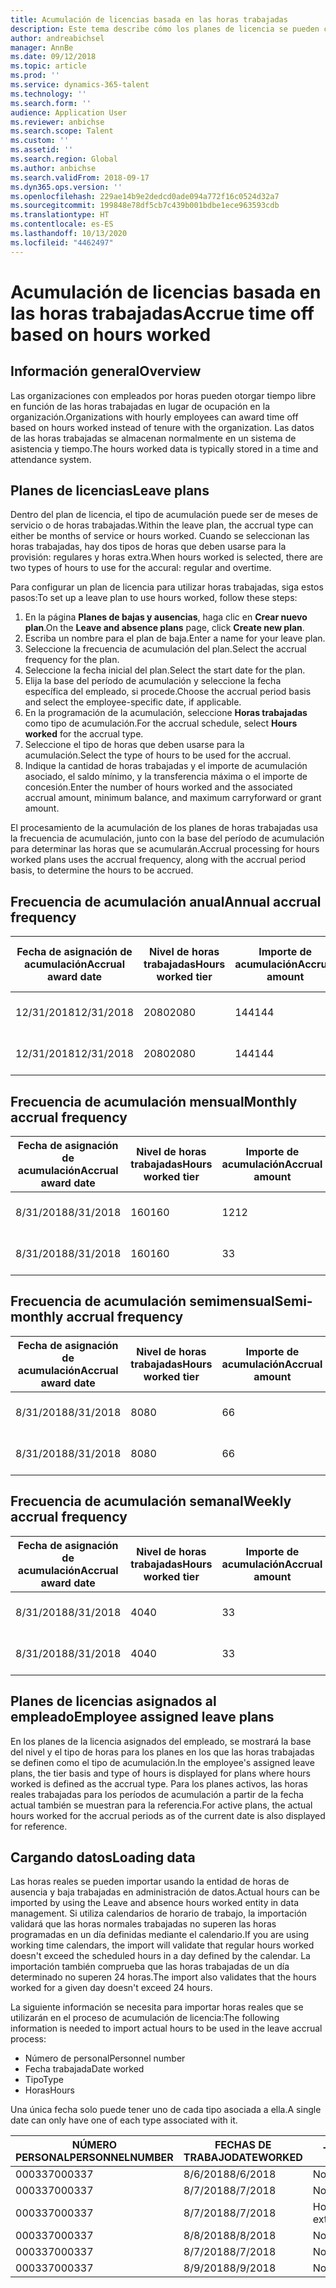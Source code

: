 ```yaml
---
title: Acumulación de licencias basada en las horas trabajadas
description: Este tema describe cómo los planes de licencia se pueden configurar para acumular tiempo libre basado en las horas trabajadas.
author: andreabichsel
manager: AnnBe
ms.date: 09/12/2018
ms.topic: article
ms.prod: ''
ms.service: dynamics-365-talent
ms.technology: ''
ms.search.form: ''
audience: Application User
ms.reviewer: anbichse
ms.search.scope: Talent
ms.custom: ''
ms.assetid: ''
ms.search.region: Global
ms.author: anbichse
ms.search.validFrom: 2018-09-17
ms.dyn365.ops.version: ''
ms.openlocfilehash: 229ae14b9e2dedcd0ade094a772f16c0524d32a7
ms.sourcegitcommit: 199848e78df5cb7c439b001bdbe1ece963593cdb
ms.translationtype: HT
ms.contentlocale: es-ES
ms.lasthandoff: 10/13/2020
ms.locfileid: "4462497"
---
```

# <a name="accrue-time-off-based-on-hours-worked"></a><span data-ttu-id="a0785-103">Acumulación de licencias basada en las horas trabajadas</span><span class="sxs-lookup"><span data-stu-id="a0785-103">Accrue time off based on hours worked</span></span>

## <a name="overview"></a><span data-ttu-id="a0785-104">Información general</span><span class="sxs-lookup"><span data-stu-id="a0785-104">Overview</span></span>

<span data-ttu-id="a0785-105">Las organizaciones con empleados por horas pueden otorgar tiempo libre en función de las horas trabajadas en lugar de ocupación en la organización.</span><span class="sxs-lookup"><span data-stu-id="a0785-105">Organizations with hourly employees can award time off based on hours worked instead of tenure with the organization.</span></span> <span data-ttu-id="a0785-106">Las datos de las horas trabajadas se almacenan normalmente en un sistema de asistencia y tiempo.</span><span class="sxs-lookup"><span data-stu-id="a0785-106">The hours worked data is typically stored in a time and attendance system.</span></span> 

## <a name="leave-plans"></a><span data-ttu-id="a0785-107">Planes de licencias</span><span class="sxs-lookup"><span data-stu-id="a0785-107">Leave plans</span></span>

<span data-ttu-id="a0785-108">Dentro del plan de licencia, el tipo de acumulación puede ser de meses de servicio o de horas trabajadas.</span><span class="sxs-lookup"><span data-stu-id="a0785-108">Within the leave plan, the accrual type can either be months of service or hours worked.</span></span> <span data-ttu-id="a0785-109">Cuando se seleccionan las horas trabajadas, hay dos tipos de horas que deben usarse para la provisión: regulares y horas extra.</span><span class="sxs-lookup"><span data-stu-id="a0785-109">When hours worked is selected, there are two types of hours to use for the accural: regular and overtime.</span></span>

<span data-ttu-id="a0785-110">Para configurar un plan de licencia para utilizar horas trabajadas, siga estos pasos:</span><span class="sxs-lookup"><span data-stu-id="a0785-110">To set up a leave plan to use hours worked, follow these steps:</span></span>

1. <span data-ttu-id="a0785-111">En la página **Planes de bajas y ausencias**, haga clic en **Crear nuevo plan**.</span><span class="sxs-lookup"><span data-stu-id="a0785-111">On the **Leave and absence plans** page, click **Create new plan**.</span></span>
2. <span data-ttu-id="a0785-112">Escriba un nombre para el plan de baja.</span><span class="sxs-lookup"><span data-stu-id="a0785-112">Enter a name for your leave plan.</span></span>
3. <span data-ttu-id="a0785-113">Seleccione la frecuencia de acumulación del plan.</span><span class="sxs-lookup"><span data-stu-id="a0785-113">Select the accrual frequency for the plan.</span></span>
5. <span data-ttu-id="a0785-114">Seleccione la fecha inicial del plan.</span><span class="sxs-lookup"><span data-stu-id="a0785-114">Select the start date for the plan.</span></span>
6. <span data-ttu-id="a0785-115">Elija la base del período de acumulación y seleccione la fecha específica del empleado, si procede.</span><span class="sxs-lookup"><span data-stu-id="a0785-115">Choose the accrual period basis and select the employee-specific date, if applicable.</span></span>
7. <span data-ttu-id="a0785-116">En la programación de la acumulación, seleccione **Horas trabajadas** como tipo de acumulación.</span><span class="sxs-lookup"><span data-stu-id="a0785-116">For the accrual schedule, select **Hours worked** for the accrual type.</span></span>
8. <span data-ttu-id="a0785-117">Seleccione el tipo de horas que deben usarse para la acumulación.</span><span class="sxs-lookup"><span data-stu-id="a0785-117">Select the type of hours to be used for the accrual.</span></span>
9. <span data-ttu-id="a0785-118">Indique la cantidad de horas trabajadas y el importe de acumulación asociado, el saldo mínimo, y la transferencia máxima o el importe de concesión.</span><span class="sxs-lookup"><span data-stu-id="a0785-118">Enter the number of hours worked and the associated accrual amount, minimum balance, and maximum carryforward or grant amount.</span></span>

<span data-ttu-id="a0785-119">El procesamiento de la acumulación de los planes de horas trabajadas usa la frecuencia de acumulación, junto con la base del período de acumulación para determinar las horas que se acumularán.</span><span class="sxs-lookup"><span data-stu-id="a0785-119">Accrual processing for hours worked plans uses the accrual frequency, along with the accrual period basis, to determine the hours to be accrued.</span></span>

## <a name="annual-accrual-frequency"></a><span data-ttu-id="a0785-120">Frecuencia de acumulación anual</span><span class="sxs-lookup"><span data-stu-id="a0785-120">Annual accrual frequency</span></span>

| <span data-ttu-id="a0785-121">Fecha de asignación de acumulación</span><span class="sxs-lookup"><span data-stu-id="a0785-121">Accrual award date</span></span>    | <span data-ttu-id="a0785-122">Nivel de horas trabajadas</span><span class="sxs-lookup"><span data-stu-id="a0785-122">Hours worked tier</span></span>    | <span data-ttu-id="a0785-123">Importe de acumulación</span><span class="sxs-lookup"><span data-stu-id="a0785-123">Accrual amount</span></span>        | <span data-ttu-id="a0785-124">Fechas de horas trabajadas</span><span class="sxs-lookup"><span data-stu-id="a0785-124">Hours worked dates</span></span>   | <span data-ttu-id="a0785-125">Datos reales de horas trabajadas</span><span class="sxs-lookup"><span data-stu-id="a0785-125">Hours worked actuals</span></span>| <span data-ttu-id="a0785-126">Prima</span><span class="sxs-lookup"><span data-stu-id="a0785-126">Award</span></span>               |
| --------------------- | -------------------- | --------------------- | -------------------- |-------------------- |-------------------- |
| <span data-ttu-id="a0785-127">12/31/2018</span><span class="sxs-lookup"><span data-stu-id="a0785-127">12/31/2018</span></span>            | <span data-ttu-id="a0785-128">2080</span><span class="sxs-lookup"><span data-stu-id="a0785-128">2080</span></span>                 | <span data-ttu-id="a0785-129">144</span><span class="sxs-lookup"><span data-stu-id="a0785-129">144</span></span>                   | <span data-ttu-id="a0785-130">1/1/2018-31/12/2018</span><span class="sxs-lookup"><span data-stu-id="a0785-130">1/1/2018-12/31/2018</span></span>  | <span data-ttu-id="a0785-131">2085</span><span class="sxs-lookup"><span data-stu-id="a0785-131">2085</span></span>                | <span data-ttu-id="a0785-132">144</span><span class="sxs-lookup"><span data-stu-id="a0785-132">144</span></span>                 |        
| <span data-ttu-id="a0785-133">12/31/2018</span><span class="sxs-lookup"><span data-stu-id="a0785-133">12/31/2018</span></span>            | <span data-ttu-id="a0785-134">2080</span><span class="sxs-lookup"><span data-stu-id="a0785-134">2080</span></span>                 | <span data-ttu-id="a0785-135">144</span><span class="sxs-lookup"><span data-stu-id="a0785-135">144</span></span>                   | <span data-ttu-id="a0785-136">1/1/2018-31/12/2018</span><span class="sxs-lookup"><span data-stu-id="a0785-136">1/1/2018-12/31/2018</span></span>  | <span data-ttu-id="a0785-137">2000</span><span class="sxs-lookup"><span data-stu-id="a0785-137">2000</span></span>                | <span data-ttu-id="a0785-138">0</span><span class="sxs-lookup"><span data-stu-id="a0785-138">0</span></span>                 |


## <a name="monthly-accrual-frequency"></a><span data-ttu-id="a0785-139">Frecuencia de acumulación mensual</span><span class="sxs-lookup"><span data-stu-id="a0785-139">Monthly accrual frequency</span></span>

| <span data-ttu-id="a0785-140">Fecha de asignación de acumulación</span><span class="sxs-lookup"><span data-stu-id="a0785-140">Accrual award date</span></span>    | <span data-ttu-id="a0785-141">Nivel de horas trabajadas</span><span class="sxs-lookup"><span data-stu-id="a0785-141">Hours worked tier</span></span>    | <span data-ttu-id="a0785-142">Importe de acumulación</span><span class="sxs-lookup"><span data-stu-id="a0785-142">Accrual amount</span></span>        | <span data-ttu-id="a0785-143">Fechas de horas trabajadas</span><span class="sxs-lookup"><span data-stu-id="a0785-143">Hours worked dates</span></span>   | <span data-ttu-id="a0785-144">Datos reales de horas trabajadas</span><span class="sxs-lookup"><span data-stu-id="a0785-144">Hours worked actuals</span></span>| <span data-ttu-id="a0785-145">Prima</span><span class="sxs-lookup"><span data-stu-id="a0785-145">Award</span></span>               |
| --------------------- | -------------------- | --------------------- | -------------------- |-------------------- |-------------------- |
| <span data-ttu-id="a0785-146">8/31/2018</span><span class="sxs-lookup"><span data-stu-id="a0785-146">8/31/2018</span></span>             | <span data-ttu-id="a0785-147">160</span><span class="sxs-lookup"><span data-stu-id="a0785-147">160</span></span>                  | <span data-ttu-id="a0785-148">12</span><span class="sxs-lookup"><span data-stu-id="a0785-148">12</span></span>                    | <span data-ttu-id="a0785-149">1/8/2018-31/8/2018</span><span class="sxs-lookup"><span data-stu-id="a0785-149">8/1/2018-8/31/2018</span></span>   | <span data-ttu-id="a0785-150">184</span><span class="sxs-lookup"><span data-stu-id="a0785-150">184</span></span>                 | <span data-ttu-id="a0785-151">12</span><span class="sxs-lookup"><span data-stu-id="a0785-151">12</span></span>                  |        
| <span data-ttu-id="a0785-152">8/31/2018</span><span class="sxs-lookup"><span data-stu-id="a0785-152">8/31/2018</span></span>             | <span data-ttu-id="a0785-153">160</span><span class="sxs-lookup"><span data-stu-id="a0785-153">160</span></span>                  | <span data-ttu-id="a0785-154">3</span><span class="sxs-lookup"><span data-stu-id="a0785-154">3</span></span>                     | <span data-ttu-id="a0785-155">1/8/2018-31/8/2018</span><span class="sxs-lookup"><span data-stu-id="a0785-155">8/1/2018-8/31/2018</span></span>   | <span data-ttu-id="a0785-156">184</span><span class="sxs-lookup"><span data-stu-id="a0785-156">184</span></span>                 | <span data-ttu-id="a0785-157">3</span><span class="sxs-lookup"><span data-stu-id="a0785-157">3</span></span>                   |

## <a name="semi-monthly-accrual-frequency"></a><span data-ttu-id="a0785-158">Frecuencia de acumulación semimensual</span><span class="sxs-lookup"><span data-stu-id="a0785-158">Semi-monthly accrual frequency</span></span>

| <span data-ttu-id="a0785-159">Fecha de asignación de acumulación</span><span class="sxs-lookup"><span data-stu-id="a0785-159">Accrual award date</span></span>    | <span data-ttu-id="a0785-160">Nivel de horas trabajadas</span><span class="sxs-lookup"><span data-stu-id="a0785-160">Hours worked tier</span></span>    | <span data-ttu-id="a0785-161">Importe de acumulación</span><span class="sxs-lookup"><span data-stu-id="a0785-161">Accrual amount</span></span>        | <span data-ttu-id="a0785-162">Fechas de horas trabajadas</span><span class="sxs-lookup"><span data-stu-id="a0785-162">Hours worked dates</span></span>   | <span data-ttu-id="a0785-163">Datos reales de horas trabajadas</span><span class="sxs-lookup"><span data-stu-id="a0785-163">Hours worked actuals</span></span>| <span data-ttu-id="a0785-164">Prima</span><span class="sxs-lookup"><span data-stu-id="a0785-164">Award</span></span>               |
| --------------------- | -------------------- | --------------------- | -------------------- |-------------------- |-------------------- |
| <span data-ttu-id="a0785-165">8/31/2018</span><span class="sxs-lookup"><span data-stu-id="a0785-165">8/31/2018</span></span>             | <span data-ttu-id="a0785-166">80</span><span class="sxs-lookup"><span data-stu-id="a0785-166">80</span></span>                   | <span data-ttu-id="a0785-167">6</span><span class="sxs-lookup"><span data-stu-id="a0785-167">6</span></span>                     | <span data-ttu-id="a0785-168">16/8/2018-31/8/2018</span><span class="sxs-lookup"><span data-stu-id="a0785-168">8/16/2018-8/31/2018</span></span>  | <span data-ttu-id="a0785-169">81</span><span class="sxs-lookup"><span data-stu-id="a0785-169">81</span></span>                  | <span data-ttu-id="a0785-170">6</span><span class="sxs-lookup"><span data-stu-id="a0785-170">6</span></span>                  |        
| <span data-ttu-id="a0785-171">8/31/2018</span><span class="sxs-lookup"><span data-stu-id="a0785-171">8/31/2018</span></span>             | <span data-ttu-id="a0785-172">80</span><span class="sxs-lookup"><span data-stu-id="a0785-172">80</span></span>                   | <span data-ttu-id="a0785-173">6</span><span class="sxs-lookup"><span data-stu-id="a0785-173">6</span></span>                     | <span data-ttu-id="a0785-174">16/8/2018-31/8/2018</span><span class="sxs-lookup"><span data-stu-id="a0785-174">8/16/2018-8/31/2018</span></span>  | <span data-ttu-id="a0785-175">75</span><span class="sxs-lookup"><span data-stu-id="a0785-175">75</span></span>                  | <span data-ttu-id="a0785-176">0</span><span class="sxs-lookup"><span data-stu-id="a0785-176">0</span></span>                   |

## <a name="weekly-accrual-frequency"></a><span data-ttu-id="a0785-177">Frecuencia de acumulación semanal</span><span class="sxs-lookup"><span data-stu-id="a0785-177">Weekly accrual frequency</span></span>

| <span data-ttu-id="a0785-178">Fecha de asignación de acumulación</span><span class="sxs-lookup"><span data-stu-id="a0785-178">Accrual award date</span></span>    | <span data-ttu-id="a0785-179">Nivel de horas trabajadas</span><span class="sxs-lookup"><span data-stu-id="a0785-179">Hours worked tier</span></span>    | <span data-ttu-id="a0785-180">Importe de acumulación</span><span class="sxs-lookup"><span data-stu-id="a0785-180">Accrual amount</span></span>        | <span data-ttu-id="a0785-181">Fechas de horas trabajadas</span><span class="sxs-lookup"><span data-stu-id="a0785-181">Hours worked dates</span></span>   | <span data-ttu-id="a0785-182">Datos reales de horas trabajadas</span><span class="sxs-lookup"><span data-stu-id="a0785-182">Hours worked actuals</span></span>| <span data-ttu-id="a0785-183">Prima</span><span class="sxs-lookup"><span data-stu-id="a0785-183">Award</span></span>               |
| --------------------- | -------------------- | --------------------- | -------------------- |-------------------- |-------------------- |
| <span data-ttu-id="a0785-184">8/31/2018</span><span class="sxs-lookup"><span data-stu-id="a0785-184">8/31/2018</span></span>             | <span data-ttu-id="a0785-185">40</span><span class="sxs-lookup"><span data-stu-id="a0785-185">40</span></span>                   | <span data-ttu-id="a0785-186">3</span><span class="sxs-lookup"><span data-stu-id="a0785-186">3</span></span>                     | <span data-ttu-id="a0785-187">27/8/2018-31/8/2018</span><span class="sxs-lookup"><span data-stu-id="a0785-187">8/27/2018-8/31/2018</span></span>  | <span data-ttu-id="a0785-188">42</span><span class="sxs-lookup"><span data-stu-id="a0785-188">42</span></span>                  | <span data-ttu-id="a0785-189">3</span><span class="sxs-lookup"><span data-stu-id="a0785-189">3</span></span>                  |        
| <span data-ttu-id="a0785-190">8/31/2018</span><span class="sxs-lookup"><span data-stu-id="a0785-190">8/31/2018</span></span>             | <span data-ttu-id="a0785-191">40</span><span class="sxs-lookup"><span data-stu-id="a0785-191">40</span></span>                   | <span data-ttu-id="a0785-192">3</span><span class="sxs-lookup"><span data-stu-id="a0785-192">3</span></span>                     | <span data-ttu-id="a0785-193">27/8/2018-31/8/2018</span><span class="sxs-lookup"><span data-stu-id="a0785-193">8/27/2018-8/31/2018</span></span>  | <span data-ttu-id="a0785-194">35</span><span class="sxs-lookup"><span data-stu-id="a0785-194">35</span></span>                  | <span data-ttu-id="a0785-195">0</span><span class="sxs-lookup"><span data-stu-id="a0785-195">0</span></span>                   |

## <a name="employee-assigned-leave-plans"></a><span data-ttu-id="a0785-196">Planes de licencias asignados al empleado</span><span class="sxs-lookup"><span data-stu-id="a0785-196">Employee assigned leave plans</span></span>

<span data-ttu-id="a0785-197">En los planes de la licencia asignados del empleado, se mostrará la base del nivel y el tipo de horas para los planes en los que las horas trabajadas se definen como el tipo de acumulación.</span><span class="sxs-lookup"><span data-stu-id="a0785-197">In the employee's assigned leave plans, the tier basis and type of hours is displayed for plans where hours worked is defined as the accrual type.</span></span> <span data-ttu-id="a0785-198">Para los planes activos, las horas reales trabajadas para los períodos de acumulación a partir de la fecha actual también se muestran para la referencia.</span><span class="sxs-lookup"><span data-stu-id="a0785-198">For active plans, the actual hours worked for the accrual periods as of the current date is also displayed for reference.</span></span> 

## <a name="loading-data"></a><span data-ttu-id="a0785-199">Cargando datos</span><span class="sxs-lookup"><span data-stu-id="a0785-199">Loading data</span></span>

<span data-ttu-id="a0785-200">Las horas reales se pueden importar usando la entidad de horas de ausencia y baja trabajadas en administración de datos.</span><span class="sxs-lookup"><span data-stu-id="a0785-200">Actual hours can be imported by using the Leave and absence hours worked entity in data management.</span></span> <span data-ttu-id="a0785-201">Si utiliza calendarios de horario de trabajo, la importación validará que las horas normales trabajadas no superen las horas programadas en un día definidas mediante el calendario.</span><span class="sxs-lookup"><span data-stu-id="a0785-201">If you are using working time calendars, the import will validate that regular hours worked doesn't exceed the scheduled hours in a day defined by the calendar.</span></span> <span data-ttu-id="a0785-202">La importación también comprueba que las horas trabajadas de un día determinado no superen 24 horas.</span><span class="sxs-lookup"><span data-stu-id="a0785-202">The import also validates that the hours worked for a given day doesn't exceed 24 hours.</span></span> 

<span data-ttu-id="a0785-203">La siguiente información se necesita para importar horas reales que se utilizarán en el proceso de acumulación de licencia:</span><span class="sxs-lookup"><span data-stu-id="a0785-203">The following information is needed to import actual hours to be used in the leave accrual process:</span></span>

+ <span data-ttu-id="a0785-204">Número de personal</span><span class="sxs-lookup"><span data-stu-id="a0785-204">Personnel number</span></span> 
+ <span data-ttu-id="a0785-205">Fecha trabajada</span><span class="sxs-lookup"><span data-stu-id="a0785-205">Date worked</span></span>
+ <span data-ttu-id="a0785-206">Tipo</span><span class="sxs-lookup"><span data-stu-id="a0785-206">Type</span></span>
+ <span data-ttu-id="a0785-207">Horas</span><span class="sxs-lookup"><span data-stu-id="a0785-207">Hours</span></span>

<span data-ttu-id="a0785-208">Una única fecha solo puede tener uno de cada tipo asociada a ella.</span><span class="sxs-lookup"><span data-stu-id="a0785-208">A single date can only have one of each type associated with it.</span></span>

| <span data-ttu-id="a0785-209">NÚMERO PERSONAL</span><span class="sxs-lookup"><span data-stu-id="a0785-209">PERSONNELNUMBER</span></span>       | <span data-ttu-id="a0785-210">FECHAS DE TRABAJO</span><span class="sxs-lookup"><span data-stu-id="a0785-210">DATEWORKED</span></span>           | <span data-ttu-id="a0785-211">TIPO</span><span class="sxs-lookup"><span data-stu-id="a0785-211">TYPE</span></span>                  | <span data-ttu-id="a0785-212">HORAS</span><span class="sxs-lookup"><span data-stu-id="a0785-212">HOURS</span></span>                |
| --------------------- | -------------------- | --------------------- | -------------------- |
| <span data-ttu-id="a0785-213">000337</span><span class="sxs-lookup"><span data-stu-id="a0785-213">000337</span></span>                | <span data-ttu-id="a0785-214">8/6/2018</span><span class="sxs-lookup"><span data-stu-id="a0785-214">8/6/2018</span></span>             | <span data-ttu-id="a0785-215">Normal</span><span class="sxs-lookup"><span data-stu-id="a0785-215">Regular</span></span>               | <span data-ttu-id="a0785-216">8</span><span class="sxs-lookup"><span data-stu-id="a0785-216">8</span></span>                    |       
| <span data-ttu-id="a0785-217">000337</span><span class="sxs-lookup"><span data-stu-id="a0785-217">000337</span></span>                | <span data-ttu-id="a0785-218">8/7/2018</span><span class="sxs-lookup"><span data-stu-id="a0785-218">8/7/2018</span></span>             | <span data-ttu-id="a0785-219">Normal</span><span class="sxs-lookup"><span data-stu-id="a0785-219">Regular</span></span>               | <span data-ttu-id="a0785-220">8</span><span class="sxs-lookup"><span data-stu-id="a0785-220">8</span></span>                    |
| <span data-ttu-id="a0785-221">000337</span><span class="sxs-lookup"><span data-stu-id="a0785-221">000337</span></span>                | <span data-ttu-id="a0785-222">8/7/2018</span><span class="sxs-lookup"><span data-stu-id="a0785-222">8/7/2018</span></span>             | <span data-ttu-id="a0785-223">Horas extra</span><span class="sxs-lookup"><span data-stu-id="a0785-223">Overtime</span></span>              | <span data-ttu-id="a0785-224">3</span><span class="sxs-lookup"><span data-stu-id="a0785-224">3</span></span>                    |
| <span data-ttu-id="a0785-225">000337</span><span class="sxs-lookup"><span data-stu-id="a0785-225">000337</span></span>                | <span data-ttu-id="a0785-226">8/8/2018</span><span class="sxs-lookup"><span data-stu-id="a0785-226">8/8/2018</span></span>             | <span data-ttu-id="a0785-227">Normal</span><span class="sxs-lookup"><span data-stu-id="a0785-227">Regular</span></span>               | <span data-ttu-id="a0785-228">8</span><span class="sxs-lookup"><span data-stu-id="a0785-228">8</span></span>                    |
| <span data-ttu-id="a0785-229">000337</span><span class="sxs-lookup"><span data-stu-id="a0785-229">000337</span></span>                | <span data-ttu-id="a0785-230">8/7/2018</span><span class="sxs-lookup"><span data-stu-id="a0785-230">8/7/2018</span></span>             | <span data-ttu-id="a0785-231">Normal</span><span class="sxs-lookup"><span data-stu-id="a0785-231">Regular</span></span>               | <span data-ttu-id="a0785-232">8</span><span class="sxs-lookup"><span data-stu-id="a0785-232">8</span></span>                    |
| <span data-ttu-id="a0785-233">000337</span><span class="sxs-lookup"><span data-stu-id="a0785-233">000337</span></span>                | <span data-ttu-id="a0785-234">8/9/2018</span><span class="sxs-lookup"><span data-stu-id="a0785-234">8/9/2018</span></span>             | <span data-ttu-id="a0785-235">Normal</span><span class="sxs-lookup"><span data-stu-id="a0785-235">Regular</span></span>               | <span data-ttu-id="a0785-236">8</span><span class="sxs-lookup"><span data-stu-id="a0785-236">8</span></span>                    |
